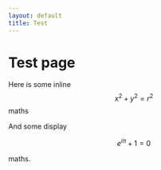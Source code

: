 ```yaml
---
layout: default
title: Test
---
```


# Test page

Here is some inline $$x^2 + y^2 = r^2$$ maths

And some display

$$e^{i\pi} + 1 = 0$$

maths.
